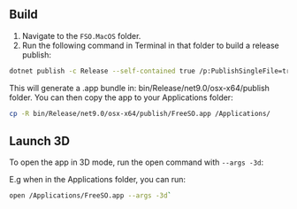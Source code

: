 ## Build

1. Navigate to the `FSO.MacOS` folder.
2. Run the following command in Terminal in that folder to build a release publish:

```bash
dotnet publish -c Release --self-contained true /p:PublishSingleFile=true`
```

This will generate a .app bundle in: bin/Release/net9.0/osx-x64/publish folder.
You can then copy the app to your Applications folder:

```bash
cp -R bin/Release/net9.0/osx-x64/publish/FreeSO.app /Applications/
```

## Launch 3D

To open the app in 3D mode, run the open command with `--args -3d`:

E.g when in the Applications folder, you can run:

```bash
open /Applications/FreeSO.app --args -3d`
```
